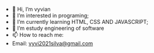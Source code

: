 - 👋 Hi, I’m vyvian
- 👀 I’m interested in  programing;
- 🌱 I’m currently learning HTML, CSS AND JAVASCRIPT;
- 💞️ I’m estudy engineering of software
- 📫 How to reach me:
- Email: vyvi2021silva@gmail.com
<!---
vyviC/vyviC is a ✨ special ✨ repository because its `README.md` (this file) appears on your GitHub profile.
You can click the Preview link to take a look at your changes.
--->
